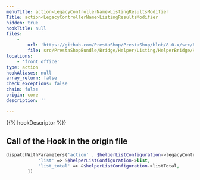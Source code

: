 ```yaml
---
menuTitle: action<LegacyControllerName>ListingResultsModifier
Title: action<LegacyControllerName>ListingResultsModifier
hidden: true
hookTitle: null
files:
    -
        url: 'https://github.com/PrestaShop/PrestaShop/blob/8.0.x/src/PrestaShopBundle/Bridge/Helper/Listing/HelperBridge/HelperListBridge.php'
        file: src/PrestaShopBundle/Bridge/Helper/Listing/HelperBridge/HelperListBridge.php
locations:
    - 'front office'
type: action
hookAliases: null
array_return: false
check_exceptions: false
chain: false
origin: core
description: ''

---
```


{{% hookDescriptor %}}

## Call of the Hook in the origin file

```php
dispatchWithParameters('action' . $helperListConfiguration->legacyControllerName . 'ListingResultsModifier', [
            'list' => &$helperListConfiguration->list,
            'list_total' => &$helperListConfiguration->listTotal,
        ])
```

